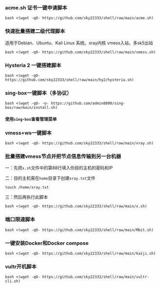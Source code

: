###  acme.sh 证书一键申请脚本




```
bash <(wget -qO- https://github.com/sky22333/shell/raw/main/acme.sh)
```


###  快速批量搭建二级代理脚本

适用于Debian、Ubuntu、Kali Linux 系统。xray内核 vmess入站，多sk5出站


```
bash <(wget -qO- https://github.com/sky22333/shell/raw/main/vmess.sh)
```

### Hysteria 2 一键搭建脚本


```
bash <(wget -qO- https://github.com/sky22333/shell/raw/main/hy2/hysteria.sh)
```

### sing-box一键脚本（多协议）
```
bash <(wget -qO- -o- https://github.com/admin8800/sing-box/raw/main/install.sh)
```
#### 使用`sing-box`查看管理菜单

### vmess+ws一键脚本

```
bash <(wget -qO- https://github.com/sky22333/shell/raw/main/xray.sh)
```

### 批量搭建vmess节点并把节点信息传输到另一台机器

一：先把`x.sh`文件中的第88行填入你目的主机的密码和IP

二：目的主机需在`home`目录下创建`xray.txt`文件
```
touch /home/xray.txt
```
三：然后再执行此脚本

```
bash <(wget -qO- https://github.com/sky22333/shell/raw/main/x.sh)
```


###  端口限速脚本

```
bash <(wget -qO- https://github.com/sky22333/shell/raw/main/Mbit.sh)
```


###  一键安装Docker和Docker compose

```
bash <(wget -qO- https://github.com/sky22333/shell/raw/main/kaiji.sh)
```

### vultr开机脚本
```
bash <(wget -qO- https://github.com/sky22333/shell/raw/main/vultr-cli.sh)
```
